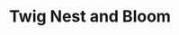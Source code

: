 ---
title: "Twig Nest and Bloom"
url: /barnegat-light/twig-nest-and-bloom/
shop: interior decoration
---